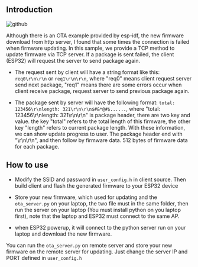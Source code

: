 ## Introduction

![github](https://github.com/Nicholas3388/LuaNode/raw/master/images/ota_tcp.jpg "OTA TCP update")

Although there is an OTA example provided by esp-idf, the new firmware download from http server, I found
that some times the connection is failed when firmware updating. In this sample, we provide a TCP method to 
update firmware via TCP server. If a package is sent failed, the client (ESP32) will request the server to
send package again.

* The request sent by client will have a string format like this: `req0\r\n\r\n` or `req1\r\n\r\n`, where "req0" 
  means client request server send next package, "req1" means there are some errors occur when client receive
  package, request server to send previous package again.

* The package sent by server will have the following format: `total: 123456\r\nlength: 321\r\n\r\n$#&*@#$......`, 
  where "total: 123456\r\nlength: 321\r\n\r\n" is package header, there are two key and value. 
  the key "total" refers to the total length of this firmware, the other key "length" refers to current package 
  length. With these information, we can show update progress to user. The package header end with "\r\n\r\n", 
  and then follow by firmware data. 512 bytes of firmware data for each package.

## How to use

* Modify the SSID and password in `user_config.h` in client source. Then build client and 
  flash the generated firmware to your ESP32 device

* Store your new firmware, which used for updating and the `ota_server.py` on your laptop, 
  the two file must in the same folder, 
  then run the server on your laptop (You must install python on you laptop first), note that 
  the laptop and ESP32 must connect to the same AP.

* when ESP32 powerup, it will connect to the python server run on your laptop and download 
  the new firmware.

You can run the `ota_server.py` on remote server and store your new firmware on the remote 
server for updating. Just change the server IP and PORT defined in `user_config.h`
